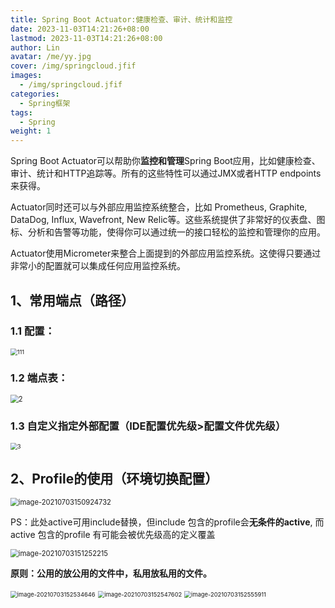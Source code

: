 ```yaml
---
title: Spring Boot Actuator:健康检查、审计、统计和监控
date: 2023-11-03T14:21:26+08:00
lastmod: 2023-11-03T14:21:26+08:00
author: Lin
avatar: /me/yy.jpg
cover: /img/springcloud.jfif
images:
  - /img/springcloud.jfif
categories:
  - Spring框架
tags:
  - Spring
weight: 1
---
```

Spring Boot Actuator可以帮助你**监控和管理**Spring Boot应用，比如健康检查、审计、统计和HTTP追踪等。所有的这些特性可以通过JMX或者HTTP endpoints来获得。

Actuator同时还可以与外部应用监控系统整合，比如 Prometheus, Graphite, DataDog, Influx, Wavefront, New Relic等。这些系统提供了非常好的仪表盘、图标、分析和告警等功能，使得你可以通过统一的接口轻松的监控和管理你的应用。

Actuator使用Micrometer来整合上面提到的外部应用监控系统。这使得只要通过非常小的配置就可以集成任何应用监控系统。

## 1、常用端点（路径）

### 1.1 配置：

<img src="https://cdn.jsdelivr.net/gh/recordnote/cdn/img/111.png" alt="111" style="zoom: 67%;" /> 

### 1.2 端点表：

<img src="https://cdn.jsdelivr.net/gh/recordnote/cdn/img/2.png" alt="2" style="zoom: 80%;" /> 

### 1.3 自定义指定外部配置（**IDE配置优先级>配置文件优先级**）

<img src="https://cdn.jsdelivr.net/gh/recordnote/cdn/img/3.png" alt="3" style="zoom: 67%;" /> 

## 2、Profile的使用（环境切换配置）

<img src="https://cdn.jsdelivr.net/gh/recordnote/cdn/img/4.png" alt="image-20210703150924732" style="zoom:80%;" /> 

PS：此处active可用include替换，但include 包含的profile会**无条件的active**, 而active 包含的profile 有可能会被优先级高的定义覆盖

<img src="https://cdn.jsdelivr.net/gh/recordnote/cdn/img/image-2021070352215.png" alt="image-20210703151252215" style="zoom:80%;" /> 

**原则：公用的放公用的文件中，私用放私用的文件。**

<img src="https://cdn.jsdelivr.net/gh/recordnote/cdn/img/image-20703152534646.png" alt="image-20210703152534646" style="zoom: 67%;" /> 

<img src="https://cdn.jsdelivr.net/gh/recordnote/cdn/img/image-20210703157602.png" alt="image-20210703152547602" style="zoom:67%;" /> 

<img src="https://cdn.jsdelivr.net/gh/recordnote/cdn/img/image-20210752555911.png" alt="image-20210703152555911" style="zoom: 67%;" /> 
